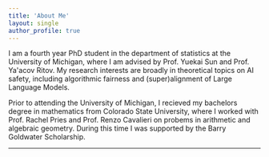 ```yaml
---
title: 'About Me'
layout: single
author_profile: true
---
```

I am a fourth year PhD student in the department of statistics at the University of Michigan, where I am advised by Prof. Yuekai Sun and Prof. Ya'acov Ritov. My research interests are broadly in theoretical topics on AI safety, including algorithmic fairness and (super)alignment of Large Language Models. 

Prior to attending the University of Michigan, I recieved my bachelors degree in mathematics from Colorado State University, where I worked with Prof. Rachel Pries and Prof. Renzo Cavalieri on probems in arithmetic and algebraic geometry. During this time I was supported by the Barry Goldwater Scholarship.

---
